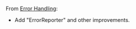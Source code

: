 From [Error Handling](https://craftinginterpreters.com/scanning.html#error-handling):
- Add "ErrorReporter" and other improvements.